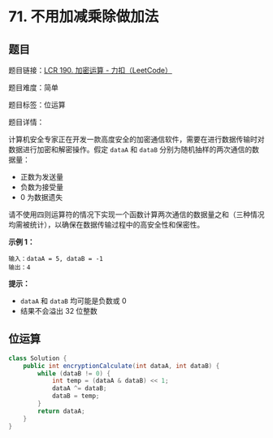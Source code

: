 # 71. 不用加减乘除做加法

## 题目

题目链接：[LCR 190. 加密运算 - 力扣（LeetCode）](https://leetcode.cn/problems/bu-yong-jia-jian-cheng-chu-zuo-jia-fa-lcof/description/)

题目难度：简单

题目标签：位运算

题目详情：

计算机安全专家正在开发一款高度安全的加密通信软件，需要在进行数据传输时对数据进行加密和解密操作。假定 `dataA` 和 `dataB` 分别为随机抽样的两次通信的数据量：

- 正数为发送量
- 负数为接受量
- 0 为数据遗失

请不使用四则运算符的情况下实现一个函数计算两次通信的数据量之和（三种情况均需被统计），以确保在数据传输过程中的高安全性和保密性。

**示例 1：**

```
输入：dataA = 5, dataB = -1
输出：4
```

**提示：**

- `dataA` 和 `dataB` 均可能是负数或 0
- 结果不会溢出 32 位整数



## 位运算

``` java
class Solution {
    public int encryptionCalculate(int dataA, int dataB) {
        while (dataB != 0) {
            int temp = (dataA & dataB) << 1;
            dataA ^= dataB;
            dataB = temp;
        }
        return dataA;
    }
}
```

